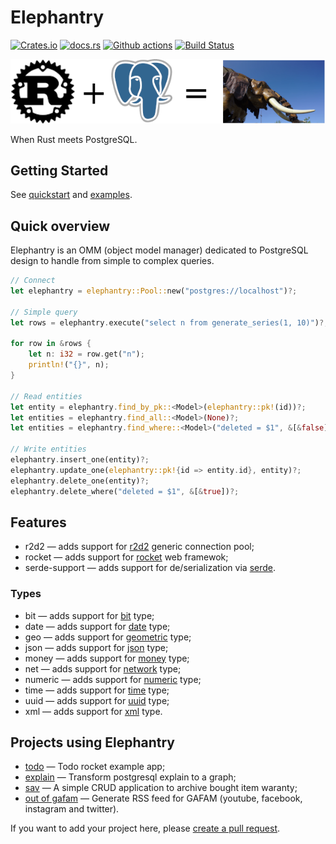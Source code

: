 # Elephantry

[![Crates.io](https://img.shields.io/crates/v/elephantry)](https://crates.io/crates/elephantry)
[![docs.rs](https://img.shields.io/badge/docs-latest-blue.svg)](https://docs.rs/elephantry)
[![Github actions](https://github.com/elephantry/elephantry/workflows/.github/workflows/ci.yml/badge.svg)](https://github.com/elephantry/elephantry/actions?query=workflow%3A.github%2Fworkflows%2Fci.yml)
[![Build Status](https://gitlab.com/elephantry/elephantry/badges/master/pipeline.svg)](https://gitlab.com/elephantry/elephantry/commits/master)

![](docs/logo.png)

When Rust meets PostgreSQL.

## Getting Started

See [quickstart](docs/quickstart.md) and [examples](core/examples).

## Quick overview

Elephantry is an OMM (object model manager) dedicated to PostgreSQL design to
handle from simple to complex queries.

```rust
// Connect
let elephantry = elephantry::Pool::new("postgres://localhost")?;

// Simple query
let rows = elephantry.execute("select n from generate_series(1, 10)")?;

for row in &rows {
    let n: i32 = row.get("n");
    println!("{}", n);
}

// Read entities
let entity = elephantry.find_by_pk::<Model>(elephantry::pk!(id))?;
let entities = elephantry.find_all::<Model>(None)?;
let entities = elephantry.find_where::<Model>("deleted = $1", &[&false], None)?;

// Write entities
elephantry.insert_one(entity)?;
elephantry.update_one(elephantry::pk!{id => entity.id}, entity)?;
elephantry.delete_one(entity)?;
elephantry.delete_where("deleted = $1", &[&true])?;
```

## Features

- r2d2 — adds support for [r2d2](https://crates.io/crates/r2d2) generic
    connection pool;
- rocket — adds support for
    [rocket](https://rocket.rs/v0.4/guide/state/#databases) web framewok;
- serde-support — adds support for de/serialization via
    [serde](https://serde.rs/).

### Types

- bit — adds support for
    [bit](https://www.postgresql.org/docs/current/datatype-bit.html) type;
- date — adds support for
    [date](https://www.postgresql.org/docs/current/datatype-datetime.html) type;
- geo — adds support for
    [geometric](https://www.postgresql.org/docs/current/datatype-geometric.html)
    type;
- json — adds support for
    [json](https://www.postgresql.org/docs/current/datatype-json.html) type;
- money — adds support for
    [money](https://www.postgresql.org/docs/current/datatype-money.html) type;
- net — adds support for
    [network](https://www.postgresql.org/docs/current/datatype-net-types.html)
    type;
- numeric — adds support for
    [numeric](https://www.postgresql.org/docs/current/datatype-numeric.html)
    type;
- time — adds support for
    [time](https://www.postgresql.org/docs/current/datatype-datetime.html) type;
- uuid — adds support for
    [uuid](https://www.postgresql.org/docs/current/datatype-uuid.html) type;
- xml — adds support for
    [xml](https://www.postgresql.org/docs/current/datatype-xml.html) type.


## Projects using Elephantry

- [todo](https://github.com/elephantry/todo) — Todo rocket example app;
- [explain](https://github.com/sanpii/explain) — Transform postgresql explain to
    a graph;
- [sav](https://github.com/sanpii/sav) — A simple CRUD application to archive
    bought item waranty;
- [out of gafam](https://github.com/sanpii/out-of-gafam) — Generate RSS feed for
    GAFAM (youtube, facebook, instagram and twitter).

If you want to add your project here, please [create a pull
request](https://github.com/elephantry/elephantry/pulls).
